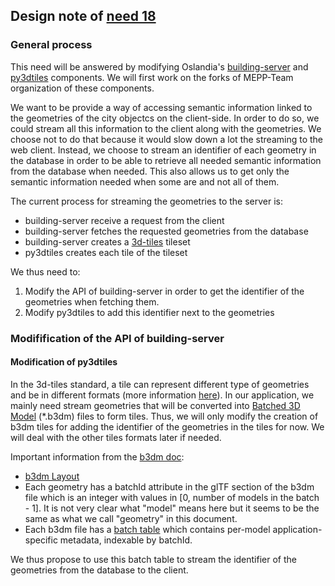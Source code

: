 ## Design note of [need 18](https://github.com/MEPP-team/RICT/blob/master/Doc/Devel/Needs/Need018.md)

### General process

This need will be answered by modifying Oslandia's [building-server](https://github.com/Oslandia/building-server) and [py3dtiles](https://github.com/Oslandia/py3dtiles) components. We will first work on the forks of MEPP-Team organization of these components.

We want to be provide a way of accessing semantic information linked to the geometries of the city objectcs on the client-side. In order to do so, we could stream all this information to the client along with the geometries. We choose not to do that because it would slow down a lot the streaming to the web client. Instead, we choose to stream an identifier of each geometry in the database in order to be able to retrieve all needed semantic information from the database when needed. This also allows us to get only the semantic information needed when some are and not all of them.

The current process for streaming the geometries to the server is:
* building-server receive a request from the client
* building-server fetches the requested geometries from the database
* building-server creates a [3d-tiles](https://github.com/AnalyticalGraphicsInc/3d-tiles) tileset
* py3dtiles creates each tile of the tileset

We thus need to:

1. Modify the API of building-server in order to get the identifier of the geometries when fetching them.
2. Modify py3dtiles to add this identifier next to the geometries

### Modifification of the API of building-server



#### Modification of py3dtiles

In the 3d-tiles standard, a tile can represent different type of geometries and be in different formats (more information [here](https://github.com/AnalyticalGraphicsInc/3d-tiles#spec-status)). In our application, we mainly need stream geometries that will be converted into [Batched 3D Model](https://github.com/AnalyticalGraphicsInc/3d-tiles/blob/master/TileFormats/Batched3DModel/README.md) (*.b3dm) files to form tiles. Thus, we will only modify the creation of b3dm tiles for adding the identifier of the geometries in the tiles for now. We will deal with the other tiles formats later if needed.

Important information from the [b3dm doc](https://github.com/AnalyticalGraphicsInc/3d-tiles/blob/master/TileFormats/Batched3DModel/README.md):

* [b3dm Layout](https://github.com/AnalyticalGraphicsInc/3d-tiles/tree/master/TileFormats/Batched3DModel#layout)
* Each geometry has a batchId attribute in the glTF section of the b3dm file which is an integer with values in [0, number of models in the batch - 1]. It is not very clear what "model" means here but it seems to be the same as what we call "geometry" in this document.
* Each b3dm file has a [batch table](https://github.com/AnalyticalGraphicsInc/3d-tiles/tree/master/TileFormats/Batched3DModel#batch-table) which contains per-model application-specific metadata, indexable by batchId.

We thus propose to use this batch table to stream the identifier of the geometries from the database to the client.





